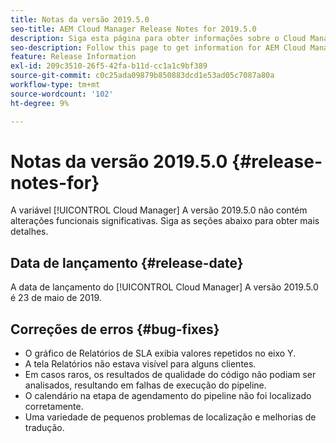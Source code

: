 ```yaml
---
title: Notas da versão 2019.5.0
seo-title: AEM Cloud Manager Release Notes for 2019.5.0
description: Siga esta página para obter informações sobre o Cloud Manager Versão 2019.5.0.
seo-description: Follow this page to get information for AEM Cloud Manager Release 2019.5.0.
feature: Release Information
exl-id: 209c3510-26f5-42fa-b11d-cc1a1c9bf389
source-git-commit: c0c25ada09879b850883dcd1e53ad05c7087a80a
workflow-type: tm+mt
source-wordcount: '102'
ht-degree: 9%

---
```


# Notas da versão 2019.5.0 {#release-notes-for}

A variável [!UICONTROL Cloud Manager] A versão 2019.5.0 não contém alterações funcionais significativas. Siga as seções abaixo para obter mais detalhes.

## Data de lançamento {#release-date}

A data de lançamento do [!UICONTROL Cloud Manager] A versão 2019.5.0 é 23 de maio de 2019.


## Correções de erros {#bug-fixes}

* O gráfico de Relatórios de SLA exibia valores repetidos no eixo Y.
* A tela Relatórios não estava visível para alguns clientes.
* Em casos raros, os resultados de qualidade do código não podiam ser analisados, resultando em falhas de execução do pipeline.
* O calendário na etapa de agendamento do pipeline não foi localizado corretamente.
* Uma variedade de pequenos problemas de localização e melhorias de tradução.
